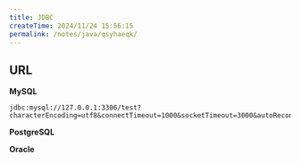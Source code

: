 ```yaml
---
title: JDBC
createTime: 2024/11/24 15:56:15
permalink: /notes/java/qsyhaeqk/
---
```

## URL

**MySQL**

```
jdbc:mysql://127.0.0.1:3306/test?characterEncoding=utf8&connectTimeout=1000&socketTimeout=3000&autoReconnect=true&useUnicode=true&useSSL=false&serverTimezone=UTC&allowPublicKeyRetrieval=true&serverTimezone=Aisa/Shanghai
```

**PostgreSQL**



**Oracle**

